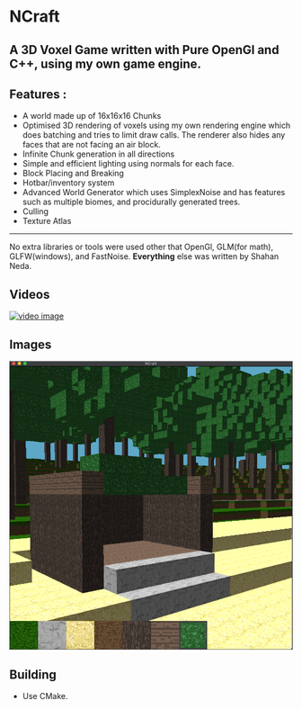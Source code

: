 # NCraft
## A 3D Voxel Game written with Pure OpenGl and C++, using my own game engine.

## Features :
* A world made up of 16x16x16 Chunks
* Optimised 3D rendering of voxels using my own rendering engine which does batching and tries to limit draw calls. The renderer also hides any faces that are not facing an air block.  
* Infinite Chunk generation in all directions
* Simple and efficient lighting using normals for each face.
* Block Placing and Breaking
* Hotbar/inventory system
* Advanced World Generator which uses SimplexNoise and has features such as multiple biomes, and procidurally generated trees.
* Culling
* Texture Atlas

---
No extra libraries or tools were used other that OpenGl, GLM(for math), GLFW(windows), and FastNoise. **Everything** else was written by Shahan Neda.

## Videos
[![video image](https://img.youtube.com/vi/5EfJ2s7asK8/0.jpg)](https://www.youtube.com/watch?v=5EfJ2s7asK8)

## Images

![demo image](https://github.com/shahanneda/NCraft/raw/master/DemoImages/NCraftDemoImg1.png )

## Building
 * Use CMake.
 
